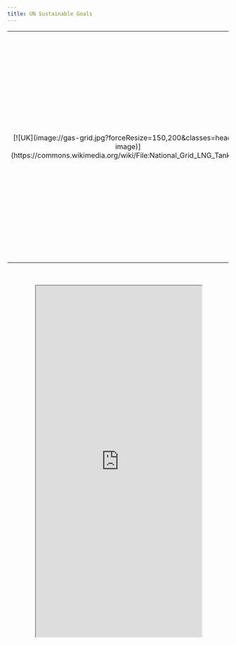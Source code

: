 ```yaml
---
title: UN Sustainable Goals
---
```


<table>
	<tr>
		<td width="25%" style="text-align: center;" markdown="1">[![UK](image://gas-grid.jpg?forceResize=150,200&classes=header-image)](https://commons.wikimedia.org/wiki/File:National_Grid_LNG_Tank.jpg)</td>
		<td width="75%"><h2>UN Sustainable Goals</h2>Lorem ipsum dolor sit amet, consectetur adipiscing elit. Morbi elementum condimentum erat, vitae tincidunt purus euismod vitae. Suspendisse a placerat arcu. Nunc quis porta mauris, id tincidunt mauris. Vivamus ut massa libero. Nunc elit lacus, malesuada nec pulvinar quis, lacinia et odio.</td>
	</tr>
</table>
<br><br>

<div id="map-container" class="full-width" style="height: 800px;">
	<div id="map-inner" style="width: 75%; height: 100%; margin: 0 auto; position: relative;">
		<iframe id="map-frame" width="100%" height="100%" src="http://localhost:4002/" />
	</div>
</div>
<br>

[plugin:content-inject](/modular/partners)
